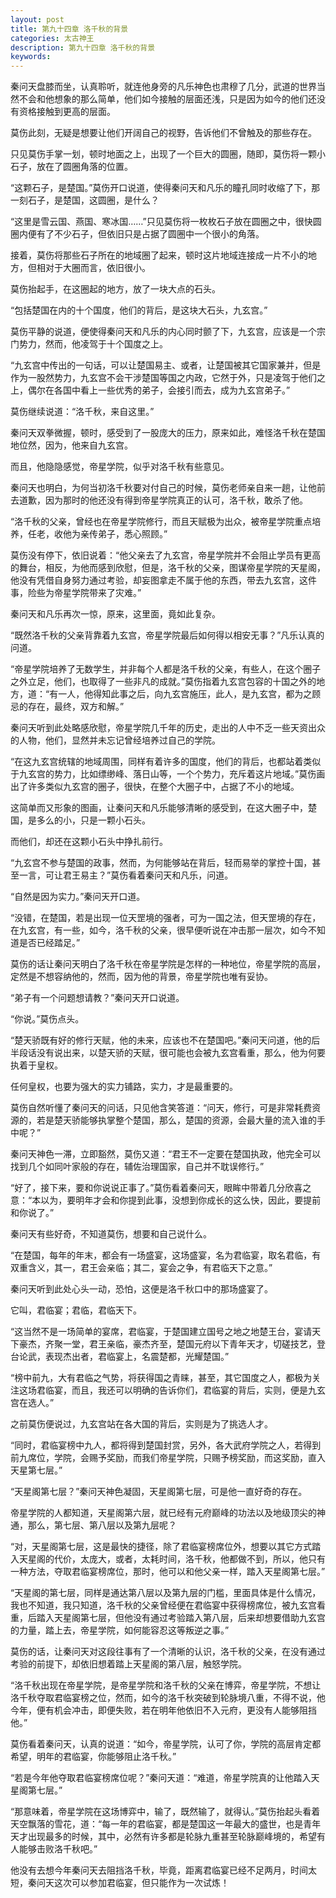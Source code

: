 ```yaml
---
layout: post
title: 第九十四章 洛千秋的背景
categories: 太古神王
description: 第九十四章 洛千秋的背景
keywords:
---
```


秦问天盘膝而坐，认真聆听，就连他身旁的凡乐神色也肃穆了几分，武道的世界当然不会和他想象的那么简单，他们如今接触的层面还浅，只是因为如今的他们还没有资格接触到更高的层面。

莫伤此刻，无疑是想要让他们开阔自己的视野，告诉他们不曾触及的那些存在。

只见莫伤手掌一划，顿时地面之上，出现了一个巨大的圆圈，随即，莫伤将一颗小石子，放在了圆圈角落的位置。

“这颗石子，是楚国。”莫伤开口说道，使得秦问天和凡乐的瞳孔同时收缩了下，那一刻石子，是楚国，这圆圈，是什么？

“这里是雪云国、燕国、寒冰国……”只见莫伤将一枚枚石子放在圆圈之中，很快圆圈内便有了不少石子，但依旧只是占据了圆圈中一个很小的角落。

接着，莫伤将那些石子所在的地域圈了起来，顿时这片地域连接成一片不小的地方，但相对于大圈而言，依旧很小。

莫伤抬起手，在这圈起的地方，放了一块大点的石头。

“包括楚国在内的十个国度，他们的背后，是这块大石头，九玄宫。”

莫伤平静的说道，便使得秦问天和凡乐的内心同时颤了下，九玄宫，应该是一个宗门势力，然而，他凌驾于十个国度之上。

“九玄宫中传出的一句话，可以让楚国易主、或者，让楚国被其它国家兼并，但是作为一股然势力，九玄宫不会干涉楚国等国之内政，它然于外，只是凌驾于他们之上，偶尔在各国中看上一些优秀的弟子，会接引而去，成为九玄宫弟子。”

莫伤继续说道：“洛千秋，来自这里。”

秦问天双拳微握，顿时，感受到了一股庞大的压力，原来如此，难怪洛千秋在楚国地位然，因为，他来自九玄宫。

而且，他隐隐感觉，帝星学院，似乎对洛千秋有些意见。

秦问天也明白，为何当初洛千秋要对付自己的时候，莫伤老师亲自来一趟，让他前去道歉，因为那时的他还没有得到帝星学院真正的认可，洛千秋，敢杀了他。

“洛千秋的父亲，曾经也在帝星学院修行，而且天赋极为出众，被帝星学院重点培养，任老，收他为亲传弟子，悉心照顾。”

莫伤没有停下，依旧说着：“他父亲去了九玄宫，帝星学院并不会阻止学员有更高的舞台，相反，为他而感到欣慰，但是，洛千秋的父亲，图谋帝星学院的天星阁，他没有凭借自身努力通过考验，却妄图拿走不属于他的东西，带去九玄宫，这件事，险些为帝星学院带来了灾难。”

秦问天和凡乐再次一惊，原来，这里面，竟如此复杂。

“既然洛千秋的父亲背靠着九玄宫，帝星学院最后如何得以相安无事？”凡乐认真的问道。

“帝星学院培养了无数学生，并非每个人都是洛千秋的父亲，有些人，在这个圈子之外立足，他们，也取得了一些非凡的成就。”莫伤指着九玄宫包容的十国之外的地方，道：“有一人，他得知此事之后，向九玄宫施压，此人，是九玄宫，都为之顾忌的存在，最终，双方和解。”

秦问天听到此处略感欣慰，帝星学院几千年的历史，走出的人中不乏一些天资出众的人物，他们，显然并未忘记曾经培养过自己的学院。

“在这九玄宫统辖的地域周围，同样有着许多的国度，他们的背后，也都站着类似于九玄宫的势力，比如缥缈峰、落日山等，一个个势力，充斥着这片地域。”莫伤画出了许多类似九玄宫的圈子，很快，在整个大圈子中，占据了不小的地域。

这简单而又形象的图画，让秦问天和凡乐能够清晰的感受到，在这大圈子中，楚国，是多么的小，只是一颗小石头。

而他们，却还在这颗小石头中挣扎前行。

“九玄宫不参与楚国的政事，然而，为何能够站在背后，轻而易举的掌控十国，甚至一言，可让君王易主？”莫伤看着秦问天和凡乐，问道。

“自然是因为实力。”秦问天开口道。

“没错，在楚国，若是出现一位天罡境的强者，可为一国之法，但天罡境的存在，在九玄宫，有一些，如今，洛千秋的父亲，很早便听说在冲击那一层次，如今不知道是否已经踏足。”

莫伤的话让秦问天明白了洛千秋在帝星学院是怎样的一种地位，帝星学院的高层，定然是不想容纳他的，然而，因为他的背景，帝星学院也唯有妥协。

“弟子有一个问题想请教？”秦问天开口说道。

“你说。”莫伤点头。

“楚天骄既有好的修行天赋，他的未来，应该也不在楚国吧。”秦问天问道，他的后半段话没有说出来，以楚天骄的天赋，很可能也会被九玄宫看重，那么，他为何要执着于皇权。

任何皇权，也要为强大的实力铺路，实力，才是最重要的。

莫伤自然听懂了秦问天的问话，只见他含笑答道：“问天，修行，可是非常耗费资源的，若是楚天骄能够执掌整个楚国，那么，楚国的资源，会最大量的流入谁的手中呢？”

秦问天神色一滞，立即豁然，莫伤又道：“君王不一定要在楚国执政，他完全可以找到几个如同叶家般的存在，辅佐治理国家，自己并不耽误修行。”

“好了，接下来，要和你说说正事了。”莫伤看着秦问天，眼眸中带着几分欣喜之意：“本以为，要明年才会和你提到此事，没想到你成长的这么快，因此，要提前和你说了。”

秦问天有些好奇，不知道莫伤，想要和自己说什么。

“在楚国，每年的年末，都会有一场盛宴，这场盛宴，名为君临宴，取名君临，有双重含义，其一，君王会亲临；其二，宴会之争，有君临天下之意。”

秦问天听到此处心头一动，恐怕，这便是洛千秋口中的那场盛宴了。

它叫，君临宴；君临，君临天下。

“这当然不是一场简单的宴席，君临宴，于楚国建立国号之地之地楚王台，宴请天下豪杰，齐聚一堂，君王亲临，豪杰齐至，楚国元府以下青年天才，切磋技艺，登台论武，表现杰出者，君临宴上，名震楚都，光耀楚国。”

“榜中前九，大有君临之气势，将获得国之青睐，甚至，其它国度之人，都极为关注这场君临宴，而且，我还可以明确的告诉你们，君临宴的背后，实则，便是九玄宫在选人。”

之前莫伤便说过，九玄宫站在各大国的背后，实则是为了挑选人才。

“同时，君临宴榜中九人，都将得到楚国封赏，另外，各大武府学院之人，若得到前九席位，学院，会赐予奖励，而我们帝星学院，只赐予榜奖励，而这奖励，直入天星第七层。”

“天星阁第七层？”秦问天神色凝固，天星阁第七层，可是他一直好奇的存在。

帝星学院的人都知道，天星阁第六层，就已经有元府巅峰的功法以及地级顶尖的神通，那么，第七层、第八层以及第九层呢？

“对，天星阁第七层，这是最快的捷径，除了君临宴榜席位外，想要以其它方式踏入天星阁的代价，太庞大，或者，太耗时间，洛千秋，他都做不到，所以，他只有一种方法，夺取君临宴榜席位，那时，他可以和他父亲一样，踏入天星阁第七层。”

“天星阁的第七层，同样是通达第八层以及第九层的门槛，里面具体是什么情况，我也不知道，我只知道，洛千秋的父亲曾经便在君临宴中获得榜席位，被九玄宫看重，后踏入天星阁第七层，但他没有通过考验踏入第八层，后来却想要借助九玄宫的力量，踏上去，帝星学院，如何能容忍这等叛逆之事。”

莫伤的话，让秦问天对这段往事有了一个清晰的认识，洛千秋的父亲，在没有通过考验的前提下，却依旧想着踏上天星阁的第八层，触怒学院。

“洛千秋出现在帝星学院，是帝星学院和洛千秋的父亲在博弈，帝星学院，不想让洛千秋夺取君临宴榜之位，然而，如今的洛千秋突破到轮脉境八重，不得不说，他今年，便有机会冲击，即便失败，若在明年他依旧不入元府，更没有人能够阻挡他。”

莫伤看着秦问天，认真的说道：“如今，帝星学院，认可了你，学院的高层肯定都希望，明年的君临宴，你能够阻止洛千秋。”

“若是今年他夺取君临宴榜席位呢？”秦问天道：“难道，帝星学院真的让他踏入天星阁第七层。”

“那意味着，帝星学院在这场博弈中，输了，既然输了，就得认。”莫伤抬起头看着天空飘落的雪花，道：“每一年的君临宴，都是楚国这一年最大的盛世，也是青年天才出现最多的时候，其中，必然有许多都是轮脉九重甚至轮脉巅峰境的，希望有人能够击败洛千秋吧。”

他没有去想今年秦问天去阻挡洛千秋，毕竟，距离君临宴已经不足两月，时间太短，秦问天这次可以参加君临宴，但只能作为一次试炼！
